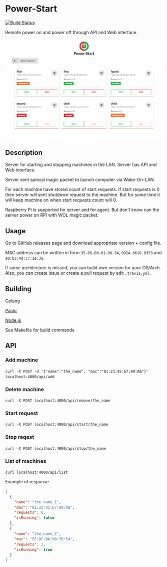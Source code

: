 Power-Start
===========
[![Build Status](https://travis-ci.org/misha-plus/power-start.svg?branch=master)](https://travis-ci.org/misha-plus/power-start)

Remote power on and power off through API and Web interface.

![Screenshot](/screenshots/main.png?raw=true)

## Description

Server for starting and stopping machines in the LAN. Server has API and Web interface.

Server sent special magic packet to launch computer via Wake-On-LAN.

For each machine have stored count of start requests. If start requests is 0 then server will sent shutdown request to the machine. But for some time it will keep machine on when start requests count will 0.

Raspberry Pi is supported for server and for agent. But don't know can the server power on RPI with WOL magic packet.

## Usage

Go to GitHub releases page and download appropriate version + config file.

MAC address can be written in form `35-05-D0-01-96-34`, `8D24.8618.8353` and `a0:b3:4d:c7:1e:3a`.

If some architecture is missed, you can build own version for your OS/Arch. Also, you can create issue or create a pull request by edit `.travis.yml`.

## Building

[Golang](https://golang.org/doc/install)

[Packr](https://github.com/gobuffalo/packr)

[Node.js](https://nodejs.org/en/download/)

See Makefile for build commands

## API

### Add machine
`curl -X POST -d '{"name":"the_name", "mac":"01:23:45:67:89:AB"}' localhost:4000/api/add`

### Delete machine
`curl -X POST localhost:4000/api/remove/the_name`

### Start request
`curl -X POST localhost:4000/api/start/the_name`

### Stop reqest
`curl -X POST localhost:4000/api/stop/the_name`

### List of machines
`curl localhost:4000/api/list`

Example of response
```json
[
  {
    "name": "the_name_1",
    "mac": "01:23:45:67:89:AB",
    "requests": 0,
    "isRunning": false
  },
  {
    "name": "the_name_2",
    "mac": "FE:DC:BA:98:76:54",
    "requests": 2,
    "isRunning": true
  }
]
```
